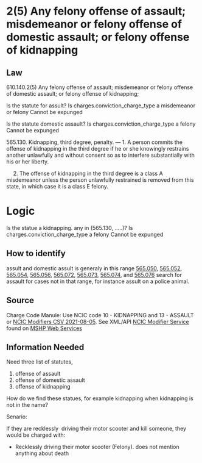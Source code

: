 # 2(5)  Any felony offense of assault; misdemeanor or felony offense of domestic assault; or felony offense of kidnapping

## Law

610.140.2(5)  Any felony offense of assault; misdemeanor or felony offense of domestic assault; or felony offense of kidnapping;

Is the statute for assult?
   Is charges.conviction_charge_type a misdemeanor or felony
       Cannot be expunged

Is the statute domestic assault?
   Is charges.conviction_charge_type a felony
       Cannot be expunged
       
       
       
565.130.  Kidnapping, third degree, penalty. — 1.  A person commits the offense of kidnapping in the third degree if he or she knowingly restrains another unlawfully and without consent so as to interfere substantially with his or her liberty.

  2.  The offense of kidnapping in the third degree is a class A misdemeanor unless the person unlawfully restrained is removed from this state, in which case it is a class E felony.

# Logic 
Is the statue a kidnapping. any in  (565.130, .....)?
   Is charges.conviction_charge_type a felony
       Cannot be expunged
       
       
## How to identify
assult and domestic assult is generaly in this range [565.050](https://www.revisor.mo.gov/main/OneSection.aspx?section=565.050),
[565.052](https://www.revisor.mo.gov/main/OneSection.aspx?section=565.052),
[565.054](https://www.revisor.mo.gov/main/OneSection.aspx?section=565.054),
[565.056](https://www.revisor.mo.gov/main/OneSection.aspx?section=565.056),
[565.072](https://www.revisor.mo.gov/main/OneSection.aspx?section=565.072),
[565.073](https://www.revisor.mo.gov/main/OneSection.aspx?section=565.073),
[565.074](https://www.revisor.mo.gov/main/OneSection.aspx?section=565.074), and
[565.076](https://www.revisor.mo.gov/main/OneSection.aspx?section=565.076) search for assault for cases not in that range, for instance assult on a police animal.

## Source


Charge Code Manule:  Use NCIC code 10 - KIDNAPPING and 13 - ASSAULT  or [NCIC Modifiers CSV 2021-08-05](https://www.mshp.dps.missouri.gov/MSHPWeb/PatrolDivisions/CRID/NCICModifiersCSV2021-8-5.csv). See XML/API [NCIC Modifier Service](https://www.mshp.dps.mo.gov/cj08service/api/NcicModifier/xml) found on [MSHP Web Services](https://www.mshp.dps.missouri.gov/CJ08Client/Home/WebService)


## Information Needed

Need three list of statutes,  

1. offense of assault
2. offense of domestic assault
3. offense of kidnapping

How do we find these statues, for example kidnapping when kidnapping is not in the name?



Senario:

If they are recklessly  driving their motor scooter and kill someone, they would be charged with:
* Recklessly driving their motor scooter (Felony). does not mention anything about death

